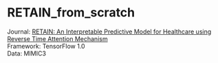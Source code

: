 # RETAIN_from_scratch
Journal: [RETAIN: An Interpretable Predictive Model for Healthcare using Reverse Time Attention Mechanism](https://arxiv.org/abs/1608.05745)<br>
Framework: TensorFlow 1.0<br>
Data: MIMIC3
